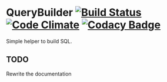 # QueryBuilder [![Build Status](https://travis-ci.org/augustoccesar/QueryBuilder.svg?branch=master)](https://travis-ci.org/augustoccesar/QueryBuilder) [![Code Climate](https://codeclimate.com/github/augustoccesar/QueryBuilder/badges/gpa.svg)](https://codeclimate.com/github/augustoccesar/QueryBuilder) [![Codacy Badge](https://api.codacy.com/project/badge/Grade/f203baba091846e3922fabf893f569e6?branch=master)](https://www.codacy.com/app/augustoccesar/QueryBuilder?utm_source=github.com&amp;utm_medium=referral&amp;utm_content=augustoccesar/QueryBuilder&amp;utm_campaign=Badge_Grade)

Simple helper to build SQL.

## TODO
Rewrite the documentation